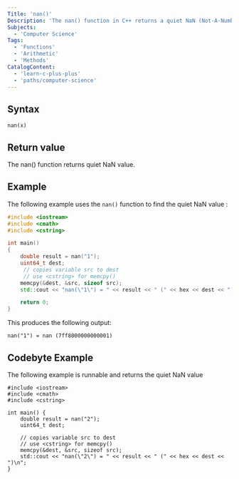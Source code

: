 ```yaml
---
Title: 'nan()'
Description: 'The nan() function in C++ returns a quiet NaN (Not-A-Number) value of type double.'
Subjects:
  - 'Computer Science'
Tags:
  - 'Functions'
  - 'Arithmetic'
  - 'Methods'
CatalogContent:
  - 'learn-c-plus-plus'
  - 'paths/computer-science'
---
```


## Syntax

```pseudo
nan(x)
```

## Return value

The nan() function returns quiet NaN value.

## Example

The following example uses the `nan()` function to find the quiet NaN value :

```cpp
#include <iostream>
#include <cmath>
#include <cstring>

int main()
{
    double result = nan("1");
    uint64_t dest;
     // copies variable src to dest
     // use <cstring> for memcpy()
    memcpy(&dest, &src, sizeof src);
    std::cout << "nan(\"1\") = " << result << " (" << hex << dest << ")\n";

    return 0;
}
```

This produces the following output:

```shell
nan("1") = nan (7ff8000000000001)
```

## Codebyte Example

The following example is runnable and returns the quiet NaN value

```codebyte/cpp
#include <iostream>
#include <cmath>
#include <cstring>

int main() {
    double result = nan("2");
    uint64_t dest;
    
    // copies variable src to dest
    // use <cstring> for memcpy()
    memcpy(&dest, &src, sizeof src);
    std::cout << "nan(\"2\") = " << result << " (" << hex << dest << ")\n";
}
```